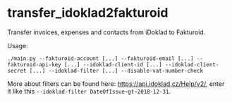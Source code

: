 # transfer_idoklad2fakturoid
Transfer invoices, expenses and contacts from iDoklad to Fakturoid.

Usage:
```
./main.py --fakturoid-account [...] --fakturoid-email [...] --fakturoid-api-key [...] --idoklad-client-id [...] --idoklad-client-secret [...] --idoklad-filter [...] --disable-vat-number-check
```

More about filters can be found here: https://api.idoklad.cz/Help/v2/, enter it like this `--idoklad-filter DateOfIssue~gt~2018-12-31`.
